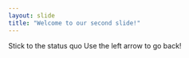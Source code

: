 ```yaml
---
layout: slide
title: "Welcome to our second slide!"
---
```

Stick to the status quo
Use the left arrow to go back!
